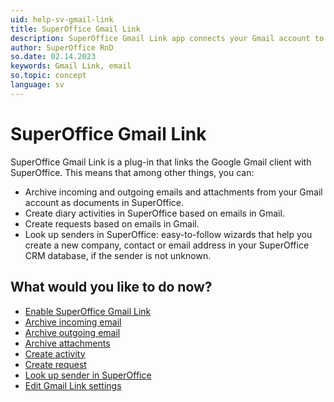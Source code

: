 ```yaml
---
uid: help-sv-gmail-link
title: SuperOffice Gmail Link
description: SuperOffice Gmail Link app connects your Gmail account to SuperOffice CRM and helps you work more productively with emails.
author: SuperOffice RnD
so.date: 02.14.2023
keywords: Gmail Link, email
so.topic: concept
language: sv
---
```


# SuperOffice Gmail Link

SuperOffice Gmail Link is a plug-in that links the Google Gmail client with SuperOffice. This means that among other things, you can:

* Archive incoming and outgoing emails and attachments from your Gmail account as documents in SuperOffice.
* Create diary activities in SuperOffice based on emails in Gmail.
* Create requests based on emails in Gmail.
* Look up senders in SuperOffice: easy-to-follow wizards that help you create a new company, contact or email address in your SuperOffice CRM database, if the sender is not unknown.

## What would you like to do now?

* [Enable SuperOffice Gmail Link][1]
* [Archive incoming email][3]
* [Archive outgoing email][4]
* [Archive attachments][2]
* [Create activity][5]
* [Create request][6]
* [Look up sender in SuperOffice][7]
* [Edit Gmail Link settings][8]

<!-- Referenced links -->
[1]: install.md
[2]: archive-attachments.md
[3]: email-archive-incoming.md
[4]: email-archive-outgoing.md
[5]: archive-emails-as-activities.md
[6]: archive-emails-as-requests.md
[7]: manage-senders.md
[8]: settings.md

<!-- Referenced images -->

